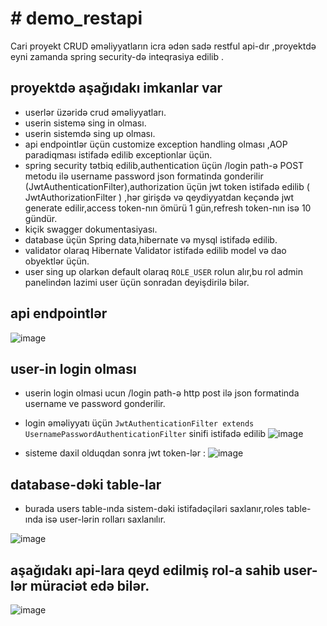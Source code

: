 # # demo_restapi
Cari proyekt CRUD əməliyyatların icra ədən sadə restful api-dır ,proyektdə eyni zamanda spring security-də inteqrasiya edilib .

## proyektdə aşağıdakı imkanlar var 

- userlər üzəridə crud əməliyyatları.
- userin sistemə sing in olması.
- userin sistemdə sing up olması.
- api endpointlər üçün customize exception handling olması ,AOP paradiqması istifadə edilib exceptionlar üçün.
- spring security tətbiq edilib,authentication üçün /login path-ə POST metodu ilə username password json formatinda gonderilir (JwtAuthenticationFilter),authorization üçün jwt token istifadə edilib ( JwtAuthorizationFilter ) ,hər girişdə və qeydiyyatdan keçəndə jwt generate edilir,access token-nın ömürü 1 gün,refresh token-nın isə 10 gündür.
- kiçik swagger dokumentasiyası.
- database üçün Spring data,hibernate və mysql istifadə edilib.
- validator olaraq Hibernate Validator istifadə edilib model və dao obyektlər üçün.
- user sing up olarkən default olaraq ```ROLE_USER``` rolun alır,bu rol admin panelindən lazimi user üçün sonradan deyişdirilə bilər.

## api endpointlər
![image](https://user-images.githubusercontent.com/80002048/198831905-c86c97d7-5aa5-41ad-84ea-110e91abd684.png)

## user-in login olması
- userin login olmasi ucun  /login  path-ə  http post ilə json formatinda username ve password gonderilir.
- login əməliyyatı üçün ```JwtAuthenticationFilter extends UsernamePasswordAuthenticationFilter``` sinifi istifadə edilib
![image](https://user-images.githubusercontent.com/80002048/198831725-04bd23bb-dd9a-4e62-bf1e-482355f8bb9c.png)

 - sisteme daxil olduqdan sonra jwt token-lər :
 ![image](https://user-images.githubusercontent.com/80002048/198832286-8e8b3b01-2181-4a77-ba19-947fa104770f.png)



## database-dəki table-lar
- burada users table-ında sistem-dəki istifadəçiləri saxlanır,roles table-ında isə user-lərin rolları saxlanılır.

![image](https://user-images.githubusercontent.com/80002048/198362795-0d259e82-d860-4fc4-ab39-be7978ab7fbd.png)

## aşağıdakı api-lara qeyd edilmiş rol-a sahib user-lər müraciət edə bilər.
![image](https://user-images.githubusercontent.com/80002048/198831431-d47635fb-f202-4988-8f9b-c79d3d66f3d0.png)




 

